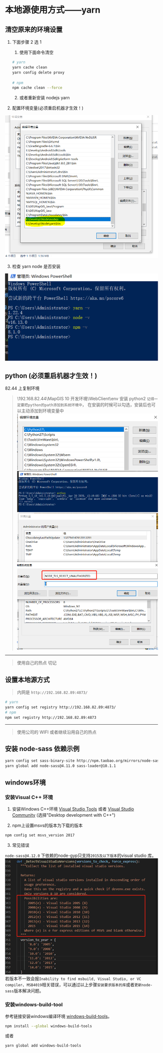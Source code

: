 # 本地源使用方式——yarn

## 清空原来的环境设置

1. 下面步骤 2 选 1

   1. 使用下面命令清空

   ```sh
   # yarn
   yarn cache clean
   yarn config delete proxy

   # npm
   npm cache clean --force
   ```

   2. 或者重新安装 nodejs yarn

2. 配置环境变量(必须重启机器才生效！)

![env](./yarn/env_path.png)

3. 检查 yarn node 是否安装

![env](./yarn/install.png)

## python (必须重启机器才生效！)

82.44 上复制环境

> \\192.168.82.44\MapGIS 10 开发环境\WebClient\env
> 安装 python2
> `记得一定要把python的path添加到系统环境中`， 在安装的时候可以勾选，安装后也可以主动添加到环境变量中
> ![env](./yarn/python.png)
> ![env](./yarn/python_install.png)
> ![env](./yarn/node_env.png)

---

> 使用自己的热点 切记

## 设置本地源方式

> 内网是 `http://192.168.82.89:4873/`

```sh
# yarn
yarn config set registry http://192.168.82.89:4873/
# npm
npm set registry http://192.168.82.89:4873
```

---

> 使用公司的 WIFI 或者继续沿用自己的热点

## 安装 node-sass 依赖示例

```sh
yarn config set sass-binary-site http://npm.taobao.org/mirrors/node-sass
yarn global add node-sass@4.11.0 sass-loader@10.1.1
```

<!-- ::: tip 发布前提示
由于版本号只支持 x.x.x 三位显示，因此需要将之间的版本10.5.5-1 统一修改成10.5.6 或者 10.5.7依次追加序号
::: -->

## windows环境

### 安装Visual C++ 环境
1. 安装Windows C++环境
[Visual Studio Tools](https://visualstudio.microsoft.com/zh-hans/thank-you-downloading-visual-studio/?sku=BuildTools) 或者 [Visual Studio Community](https://visualstudio.microsoft.com/zh-hans/thank-you-downloading-visual-studio/?sku=Community) (选择"Desktop development with C++")

2. npm上设置msvs的版本为下载的版本
``` sh
npm config set msvs_version 2017
```

3. 常见错误

`node-sass@4.12.0` 下依赖的node-gyp只支持`2015及以下版本`的visual studio 库。	<br/>
![MSVSVersion](./yarn/MSVSVersion.png)	<br/>
若版本不一致会报`Inability to find msbuild, Visual Studio, or VC compiler`、`MSB4019`相关错误，可以通过以上步骤`安装要求版本的库`或者`更新node-sass`版本解决问题。


### 安装windows-build-tool
参考链接安装windows编译环境
[windows-build-tools](https://github.com/felixrieseberg/windows-build-tools)。

``` sh
npm install --global windows-build-tools
```
或者
``` sh
yarn global add windows-build-tools
```
